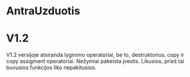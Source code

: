 # AntraUzduotis

# V1.2

V1.2 versijoje atsiranda lyginimo operatoriai, be to, destruktorius, copy ir copy assigment operatoriai. Nežymiai pakeista įvestis.
Likusios, prieš tai buvusios funkcijos liko nepakitusios.
